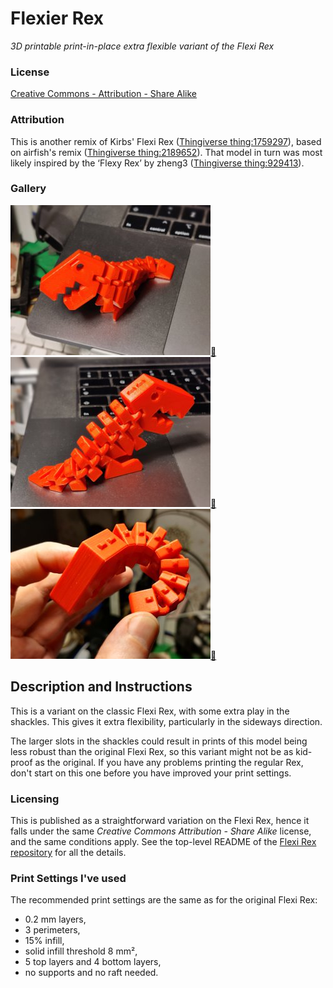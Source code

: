# Flexier Rex
*3D printable print-in-place extra flexible variant of the Flexi Rex*

### License
[Creative Commons - Attribution - Share Alike](https://creativecommons.org/licenses/by-sa/4.0/)

### Attribution
This is another remix of Kirbs' Flexi Rex ([Thingiverse thing:1759297](https://www.thingiverse.com/thing:1759297)), based on airfish's remix ([Thingiverse thing:2189652](https://www.thingiverse.com/thing:2189652)). That model in turn was most likely inspired by the ‘Flexy Rex’ by zheng3 ([Thingiverse thing:929413](https://www.thingiverse.com/thing:929413)).

### Gallery

![Photo 1](thumbs/flexier1.jpg)[🔎](images/flexier1.jpg) ![Photo 2](thumbs/flexier2.jpg)[🔎](images/flexier2.jpg) ![Photo 2](thumbs/flexier3.jpg)[🔎](images/flexier3.jpg)


## Description and Instructions

This is a variant on the classic Flexi Rex, with some extra play in the shackles. This gives it extra flexibility, particularly in the sideways direction.

The larger slots in the shackles could result in prints of this model being less robust than the original Flexi Rex, so this variant might not be as kid-proof as the original. If you have any problems printing the regular Rex, don't start on this one before you have improved your print settings.


### Licensing

This is published as a straightforward variation on the Flexi Rex, hence it falls under the same *Creative Commons Attribution - Share Alike* license, and the same conditions apply. See the top-level README of the [Flexi Rex repository](https://github.com/DrLex0/print3D-flexirex) for all the details.


### Print Settings I've used

The recommended print settings are the same as for the original Flexi Rex:

* 0.2 mm layers,
* 3 perimeters,
* 15% infill,
* solid infill threshold 8 mm²,
* 5 top layers and 4 bottom layers,
* no supports and no raft needed.

